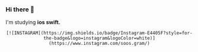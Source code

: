 ### Hi there 👋
I'm studying **ios swift.**


 <div align=center>
	

	[![INSTAGRAM](https://img.shields.io/badge/Instagram-E4405F?style=for-the-badge&logo=instagram&logoColor=white)](https://www.instagram.com/soos.gram/)
  </div>




<!--
**everytime79/everytime79** is a ✨ _special_ ✨ repository because its `README.md` (this file) appears on your GitHub profile.

Here are some ideas to get you started:

- 🔭 I’m currently working on ...
- 🌱 I’m currently learning ...
- 👯 I’m looking to collaborate on ...
- 🤔 I’m looking for help with ...
- 💬 Ask me about ...
- 📫 How to reach me: ...
- 😄 Pronouns: ...
- ⚡ Fun fact: ...
-->
